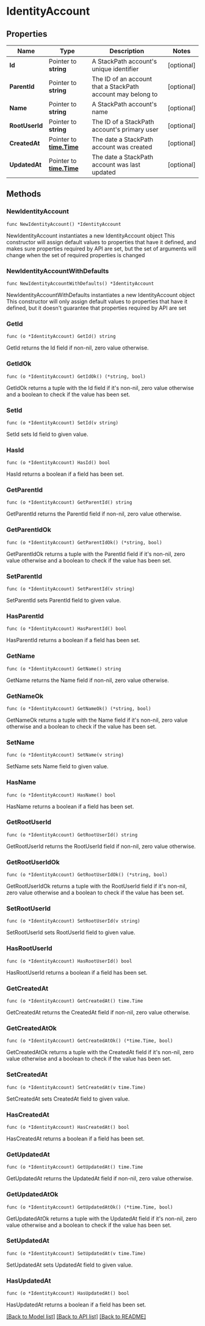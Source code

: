 # IdentityAccount

## Properties

Name | Type | Description | Notes
------------ | ------------- | ------------- | -------------
**Id** | Pointer to **string** | A StackPath account&#39;s unique identifier | [optional] 
**ParentId** | Pointer to **string** | The ID of an account that a StackPath account may belong to | [optional] 
**Name** | Pointer to **string** | A StackPath account&#39;s name | [optional] 
**RootUserId** | Pointer to **string** | The ID of a StackPath account&#39;s primary user | [optional] 
**CreatedAt** | Pointer to [**time.Time**](time.Time.md) | The date a StackPath account was created | [optional] 
**UpdatedAt** | Pointer to [**time.Time**](time.Time.md) | The date a StackPath account was last updated | [optional] 

## Methods

### NewIdentityAccount

`func NewIdentityAccount() *IdentityAccount`

NewIdentityAccount instantiates a new IdentityAccount object
This constructor will assign default values to properties that have it defined,
and makes sure properties required by API are set, but the set of arguments
will change when the set of required properties is changed

### NewIdentityAccountWithDefaults

`func NewIdentityAccountWithDefaults() *IdentityAccount`

NewIdentityAccountWithDefaults instantiates a new IdentityAccount object
This constructor will only assign default values to properties that have it defined,
but it doesn't guarantee that properties required by API are set

### GetId

`func (o *IdentityAccount) GetId() string`

GetId returns the Id field if non-nil, zero value otherwise.

### GetIdOk

`func (o *IdentityAccount) GetIdOk() (*string, bool)`

GetIdOk returns a tuple with the Id field if it's non-nil, zero value otherwise
and a boolean to check if the value has been set.

### SetId

`func (o *IdentityAccount) SetId(v string)`

SetId sets Id field to given value.

### HasId

`func (o *IdentityAccount) HasId() bool`

HasId returns a boolean if a field has been set.

### GetParentId

`func (o *IdentityAccount) GetParentId() string`

GetParentId returns the ParentId field if non-nil, zero value otherwise.

### GetParentIdOk

`func (o *IdentityAccount) GetParentIdOk() (*string, bool)`

GetParentIdOk returns a tuple with the ParentId field if it's non-nil, zero value otherwise
and a boolean to check if the value has been set.

### SetParentId

`func (o *IdentityAccount) SetParentId(v string)`

SetParentId sets ParentId field to given value.

### HasParentId

`func (o *IdentityAccount) HasParentId() bool`

HasParentId returns a boolean if a field has been set.

### GetName

`func (o *IdentityAccount) GetName() string`

GetName returns the Name field if non-nil, zero value otherwise.

### GetNameOk

`func (o *IdentityAccount) GetNameOk() (*string, bool)`

GetNameOk returns a tuple with the Name field if it's non-nil, zero value otherwise
and a boolean to check if the value has been set.

### SetName

`func (o *IdentityAccount) SetName(v string)`

SetName sets Name field to given value.

### HasName

`func (o *IdentityAccount) HasName() bool`

HasName returns a boolean if a field has been set.

### GetRootUserId

`func (o *IdentityAccount) GetRootUserId() string`

GetRootUserId returns the RootUserId field if non-nil, zero value otherwise.

### GetRootUserIdOk

`func (o *IdentityAccount) GetRootUserIdOk() (*string, bool)`

GetRootUserIdOk returns a tuple with the RootUserId field if it's non-nil, zero value otherwise
and a boolean to check if the value has been set.

### SetRootUserId

`func (o *IdentityAccount) SetRootUserId(v string)`

SetRootUserId sets RootUserId field to given value.

### HasRootUserId

`func (o *IdentityAccount) HasRootUserId() bool`

HasRootUserId returns a boolean if a field has been set.

### GetCreatedAt

`func (o *IdentityAccount) GetCreatedAt() time.Time`

GetCreatedAt returns the CreatedAt field if non-nil, zero value otherwise.

### GetCreatedAtOk

`func (o *IdentityAccount) GetCreatedAtOk() (*time.Time, bool)`

GetCreatedAtOk returns a tuple with the CreatedAt field if it's non-nil, zero value otherwise
and a boolean to check if the value has been set.

### SetCreatedAt

`func (o *IdentityAccount) SetCreatedAt(v time.Time)`

SetCreatedAt sets CreatedAt field to given value.

### HasCreatedAt

`func (o *IdentityAccount) HasCreatedAt() bool`

HasCreatedAt returns a boolean if a field has been set.

### GetUpdatedAt

`func (o *IdentityAccount) GetUpdatedAt() time.Time`

GetUpdatedAt returns the UpdatedAt field if non-nil, zero value otherwise.

### GetUpdatedAtOk

`func (o *IdentityAccount) GetUpdatedAtOk() (*time.Time, bool)`

GetUpdatedAtOk returns a tuple with the UpdatedAt field if it's non-nil, zero value otherwise
and a boolean to check if the value has been set.

### SetUpdatedAt

`func (o *IdentityAccount) SetUpdatedAt(v time.Time)`

SetUpdatedAt sets UpdatedAt field to given value.

### HasUpdatedAt

`func (o *IdentityAccount) HasUpdatedAt() bool`

HasUpdatedAt returns a boolean if a field has been set.


[[Back to Model list]](../README.md#documentation-for-models) [[Back to API list]](../README.md#documentation-for-api-endpoints) [[Back to README]](../README.md)


